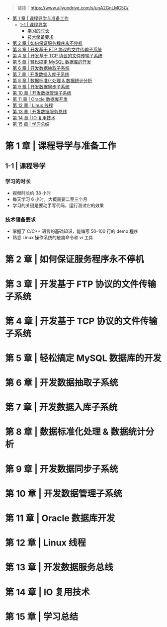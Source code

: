 >链接：https://www.aliyundrive.com/s/unA2GnLMC5C/ 
- [第 1 章 | 课程导学与准备工作](#第-1-章--课程导学与准备工作)
  - [1-1 | 课程导学](#1-1--课程导学)
    - [学习的时长](#学习的时长)
    - [技术储备要求](#技术储备要求)
- [第 2 章 | 如何保证服务程序永不停机](#第-2-章--如何保证服务程序永不停机)
- [第 3 章 | 开发基于 FTP 协议的文件传输子系统](#第-3-章--开发基于-ftp-协议的文件传输子系统)
- [第 4 章 | 开发基于 TCP 协议的文件传输子系统](#第-4-章--开发基于-tcp-协议的文件传输子系统)
- [第 5 章 | 轻松搞定 MySQL 数据库的开发](#第-5-章--轻松搞定-mysql-数据库的开发)
- [第 6 章 | 开发数据抽取子系统](#第-6-章--开发数据抽取子系统)
- [第 7 章 | 开发数据入库子系统](#第-7-章--开发数据入库子系统)
- [第 8 章 | 数据标准化处理 \& 数据统计分析](#第-8-章--数据标准化处理--数据统计分析)
- [第 9 章 | 开发数据同步子系统](#第-9-章--开发数据同步子系统)
- [第 10 章 | 开发数据管理子系统](#第-10-章--开发数据管理子系统)
- [第 11 章 | Oracle 数据库开发](#第-11-章--oracle-数据库开发)
- [第 12 章 | Linux 线程](#第-12-章--linux-线程)
- [第 13 章 | 开发数据服务总线](#第-13-章--开发数据服务总线)
- [第 14 章 | IO 复用技术](#第-14-章--io-复用技术)
- [第 15 章 | 学习总结](#第-15-章--学习总结)
# 第 1 章 | 课程导学与准备工作
## 1-1 | 课程导学
### 学习的时长
- 视频时长约 38 小时
- 每天学习 6 小时，大概需要二至三个月
- 学习的关键是要动手写代码，运行测试它的效果
### 技术储备要求
- 掌握了 C/C++ 语言的基础知识，能编写 50-100 行的 demo 程序
- 熟悉 Linux 操作系统的疮痈命令和 vi 工具
# 第 2 章 | 如何保证服务程序永不停机
# 第 3 章 | 开发基于 FTP 协议的文件传输子系统
# 第 4 章 | 开发基于 TCP 协议的文件传输子系统
# 第 5 章 | 轻松搞定 MySQL 数据库的开发
# 第 6 章 | 开发数据抽取子系统
# 第 7 章 | 开发数据入库子系统
# 第 8 章 | 数据标准化处理 & 数据统计分析
# 第 9 章 | 开发数据同步子系统
# 第 10 章 | 开发数据管理子系统
# 第 11 章 | Oracle 数据库开发
# 第 12 章 | Linux 线程
# 第 13 章 | 开发数据服务总线
# 第 14 章 | IO 复用技术
# 第 15 章 | 学习总结